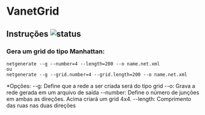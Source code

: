 # VanetGrid

## Instruções ![status](https://img.shields.io/readthedocs/pip.svg)

### Gera um grid do tipo Manhattan:

```
netgenerate --g --number=4 --length=200 --o name.net.xml
ou 
netgenerate --g --grid.number=4 --grid.length=200 --o name.net.xml
```

*Opções:
--g: Define que a rede a ser criada será do tipo grid
--o: Grava a rede gerada em um arquivo de saída
--number: Define o número de junções em ambas as direções.
Acima criará um grid 4x4.
--length: Comprimento das ruas nas duas direções
